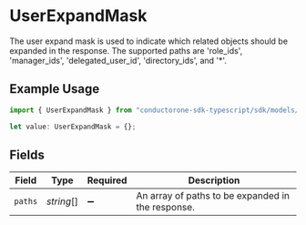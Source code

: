 # UserExpandMask

The user expand mask is used to indicate which related objects should be expanded in the response.
 The supported paths are 'role_ids', 'manager_ids', 'delegated_user_id', 'directory_ids', and '*'.

## Example Usage

```typescript
import { UserExpandMask } from "conductorone-sdk-typescript/sdk/models/shared";

let value: UserExpandMask = {};
```

## Fields

| Field                                             | Type                                              | Required                                          | Description                                       |
| ------------------------------------------------- | ------------------------------------------------- | ------------------------------------------------- | ------------------------------------------------- |
| `paths`                                           | *string*[]                                        | :heavy_minus_sign:                                | An array of paths to be expanded in the response. |